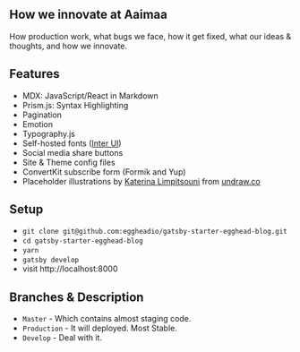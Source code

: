 ## How we innovate at Aaimaa
How production work, what bugs we face, how it get fixed, what our ideas & thoughts, and how we innovate.

## Features

- MDX: JavaScript/React in Markdown
- Prism.js: Syntax Highlighting
- Pagination
- Emotion
- Typography.js
- Self-hosted fonts ([Inter UI](https://rsms.me/inter/))
- Social media share buttons
- Site & Theme config files
- ConvertKit subscribe form (Formik and Yup)
- Placeholder illustrations by [Katerina Limpitsouni](https://twitter.com/ninalimpi) from [undraw.co](https://undraw.co/)

## Setup

- `git clone git@github.com:eggheadio/gatsby-starter-egghead-blog.git`
- `cd gatsby-starter-egghead-blog`
- `yarn`
- `gatsby develop`
- visit http://localhost:8000

## Branches & Description

- `Master`      -   Which contains almost staging code.
- `Production`  -   It will deployed. Most Stable.
- `Develop`     -   Deal with it.